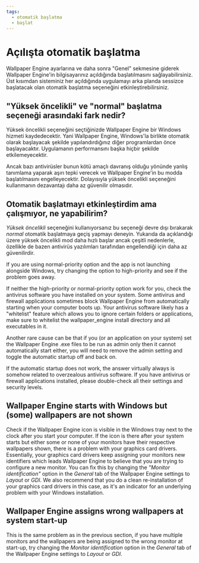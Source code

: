 ```yaml
---
tags:
  - otomatik başlatma
  - başlat
---
```


# Açılışta otomatik başlatma

Wallpaper Engine ayarlarına ve daha sonra "Genel" sekmesine giderek Wallpaper Engine'in bilgisayarınız açıldığında başlatılmasını sağlayabilirsiniz. Üst kısımdan sisteminiz her açıldığında uygulamayı arka planda sessizce başlatacak olan otomatik başlatma seçeneğini etkinleştirebilirsiniz.

## "Yüksek öncelikli" ve "normal" başlatma seçeneği arasındaki fark nedir?

Yüksek öncelikli seçeneğini seçtiğinizde Wallpaper Engine bir Windows hizmeti kaydedecektir. Yani Wallpaper Engine, Windows'la birlikte otomatik olarak başlayacak şekilde yapılandırdığınız diğer programlardan önce başlayacaktır. Uygulamanın performansını başka hiçbir şekilde etkilemeyecektir.

Ancak bazı antivirüsler bunun kötü amaçlı davranış olduğu yönünde yanlış tanımlama yaparak aşırı tepki verecek ve Wallpaper Engine'in bu modda başlatılmasını engelleyecektir. Dolayısıyla yüksek öncelikli seçeneğini kullanmanın dezavantajı daha az güvenilir olmasıdır.

## Otomatik başlatmayı etkinleştirdim ama çalışmıyor, ne yapabilirim?

*Yüksek öncelikli* seçeneğini kullanıyorsanız bu seçeneği devre dışı bırakarak *normal* otomatik başlatmaya geçiş yapmayı deneyin. Yukarıda da açıklandığı üzere yüksek öncelikli mod daha hızlı başlar ancak çeşitli nedenlerle, özellikle de bazen antivirüs yazılımları tarafından engellendiği için daha az güvenilirdir.

If you are using normal-priority option and the app is not launching alongside Windows, try changing the option to high-priority and see if the problem goes away.

If neither the high-priority or normal-priority option work for you, check the antivirus software you have installed on your system. Some antivirus and firewall applications sometimes block Wallpaper Engine from automatically starting when your computer boots up. Your antivirus software likely has a "whitelist" feature which allows you to ignore certain folders or applications, make sure to whitelist the wallpaper_engine install directory and all executables in it.

Another rare cause can be that if you (or an application on your system) set the Wallpaper Engine .exe files to be run as admin only then it cannot automatically start either, you will need to remove the admin setting and toggle the automatic startup off and back on.

If the automatic startup does not work, the answer virtually always is somehow related to overzealous antivirus software. If you have antivirus or firewall applications installed, please double-check all their settings and security levels.

## Wallpaper Engine starts with Windows but (some) wallpapers are not shown

 Check if the Wallpaper Engine icon is visible in the Windows tray next to the clock after you start your computer. If the icon is there after your system starts but either some or none of your monitors have their respective wallpapers shown, there is a problem with your graphics card drivers. Essentially, your graphics card drivers keep assigning your monitors new identifiers which leads Wallpaper Engine to believe that you are trying to configure a new monitor. You can fix this by changing the *"Monitor identification"* option in the *General* tab of the Wallpaper Engine settings to *Layout* or *GDI*. We also recommend that you do a clean re-installation of your graphics card drivers in this case, as it's an indicator for an underlying problem with your Windows installation.

 ## Wallpaper Engine assigns wrong wallpapers at system start-up

 This is the same problem as in the previous section, if you have multiple monitors and the wallpapers are being assigned to the wrong monitor at start-up, try changing the *Monitor identification* option in the *General* tab of the Wallpaper Engine settings to *Layout* or *GDI*.